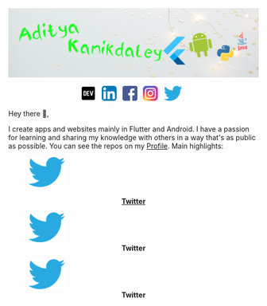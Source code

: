 <img src="https://github.com/AdityaKanikdaley/AdityaKanikdaley/blob/main/Resources/Git-Profile-Banner.png" />

<p align='center'>
  <a href='https://dev.to/adityakanikdaley'><img height='30' src='https://github.com/AdityaKanikdaley/AdityaKanikdaley/blob/main/Resources/Icons/dev.png'></a>&nbsp;&nbsp;
  <a href='https://www.linkedin.com/in/aditya-kanikdaley-471452190/'><img height='30'         src='https://github.com/AdityaKanikdaley/AdityaKanikdaley/blob/main/Resources/Icons/LinkedIn.png'></a>&nbsp;&nbsp; 
  <a href='https://www.facebook.com/profile.php?id=100004353226781'><img height='30' src='https://github.com/AdityaKanikdaley/AdityaKanikdaley/blob/main/Resources/Icons/facebook.png'></a>&nbsp;&nbsp;
  <a href='https://www.instagram.com/aditya_kanikdaley/'><img height='30' src='https://github.com/AdityaKanikdaley/AdityaKanikdaley/blob/main/Resources/Icons/instagram.png'></a>&nbsp;&nbsp;
  <a href='https://twitter.com/AKanikdaley'><img height='30' src='https://github.com/AdityaKanikdaley/AdityaKanikdaley/blob/main/Resources/Icons/twitter.png'></a>&nbsp;&nbsp;
</p>
  
Hey there 👋,

I create apps and websites mainly in Flutter and Android. I have a passion for learning and sharing my knowledge with others in a way that's as public as possible. You can see the repos on my [Profile](https://github.com/AdityaKanikdaley). 
Main highlights:

<p align='center'>
<a href='https://twitter.com/AKanikdaley' target="_blank">
  <figure>
  <img height='60' src='https://github.com/AdityaKanikdaley/AdityaKanikdaley/blob/main/Resources/Icons/twitter.png'>
  <figcaption align='center'><br><b>Twitter</b></figcaption>
</figure>
  </a>
  <a>
<figure>
  <img height='60' src='https://github.com/AdityaKanikdaley/AdityaKanikdaley/blob/main/Resources/Icons/twitter.png'>
  <figcaption align='center'><b>Twitter</b></figcaption>
</figure>
  </a>
  <a>
<figure>
  <img height='60' src='https://github.com/AdityaKanikdaley/AdityaKanikdaley/blob/main/Resources/Icons/twitter.png'>
  <figcaption align='center'><b>Twitter</b></figcaption>
</figure>
  </a>
 
<!-- <p align='center'>
  Twitter
</p>
<p align='center'>
  <img height='60' src='https://github.com/AdityaKanikdaley/AdityaKanikdaley/blob/main/Resources/Icons/twitter.png'>
</p> -->



</p>
       
<!-- <p align='center'>
  <figure><img height='60' src='https://github.com/AdityaKanikdaley/AdityaKanikdaley/blob/main/Resources/Icons/twitter.png'><figcaption align='center'><b>Twitter</b></figcaption></figure>
</p> -->

